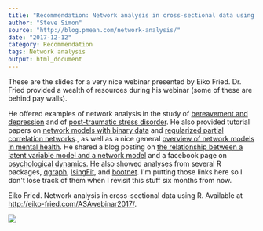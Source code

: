```yaml
---
title: "Recommendation: Network analysis in cross-sectional data using R"
author: "Steve Simon"
source: "http://blog.pmean.com/network-analysis/"
date: "2017-12-12"
category: Recommendation
tags: Network analysis
output: html_document
---
```


These are the slides for a very nice webinar presented by Eiko Fried.
Dr. Fried provided a wealth of resources during his webinar (some of
these are behind pay walls).

He offered examples of network analysis in the study of [bereavement and
depression](http://psycnet.apa.org/doiLanding?doi=10.1037%2Fabn0000028)
and of [post-traumatic stress
disorder](https://www.ncbi.nlm.nih.gov/pubmed/27936411). He also
provided tutorial papers on [network models with binary
data](https://www.nature.com/articles/srep05918) and [regularized
partial correlation networks](https://arxiv.org/abs/1607.01367)., as
well as a nice general [overview of network models in mental
health](https://link.springer.com/article/10.1007%2Fs00127-016-1319-z).
He shared a blog posting on [the relationship between a latent variable
model and a network
model](http://psych-networks.com/meaning-model-equivalence-network-models-latent-variables-theoretical-space/)
and a facebook page on [psychological
dynamics](https://www.facebook.com/groups/PsychologicalDynamics/). He
also showed analyses from several R packages,
[qgraph](https://cran.r-project.org/web/packages/qgraph/index.html),
[IsingFit](https://cran.r-project.org/web/packages/IsingFit/index.html),
and
[bootnet](https://cran.r-project.org/web/packages/bootnet/index.html).
I'm putting those links here so I don't lose track of them when I
revisit this stuff six months from now.



<!---More--->

Eiko Fried. Network analysis in cross-sectional data using R. Available
at <http://eiko-fried.com/ASAwebinar2017/>.

![](http://www.pmean.com/images/images/17/network-analysis01.png)




